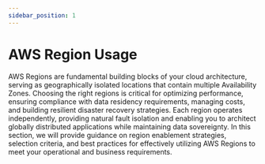 ```yaml
---
sidebar_position: 1
---
```


# AWS Region Usage

AWS Regions are fundamental building blocks of your cloud architecture, serving as geographically isolated locations that contain multiple Availability Zones. Choosing the right regions is critical for optimizing performance, ensuring compliance with data residency requirements, managing costs, and building resilient disaster recovery strategies. Each region operates independently, providing natural fault isolation and enabling you to architect globally distributed applications while maintaining data sovereignty. In this section, we will provide guidance on region enablement strategies, selection criteria, and best practices for effectively utilizing AWS Regions to meet your operational and business requirements.
